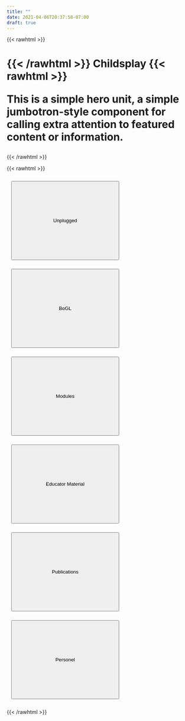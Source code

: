```yaml
---
title: ""
date: 2021-04-06T20:37:58-07:00
draft: true
---
```


{{< rawhtml >}}
<div class="container-fluid">

</div>
<div class="jumbotron">
  <h1 class="display-4">
{{< /rawhtml >}}
<!-- Here is the site title  -->
Childsplay
{{< rawhtml >}}
  <p class="lead">This is a simple hero unit, a simple jumbotron-style component for calling 
  extra attention to featured content or information.</p>
</div>
{{< /rawhtml >}}



<!-- Large buttons at bottom of bage/supplemental nav bar -->
{{< rawhtml >}}
    <!-- top  -->
    <div class="container-fluid">
      <div class="row justify-content-center">
        <!-- a card  -->
        <div class="col-sm-6 col-lg-3 nav-btn">
            <div class="d-flex justify-content-center">
              <button type="button" class="btn btn-primary btn-lg btn-nav">Unplugged</button>
            </div>
        </div>
        <!-- a card  -->
        <div class="col-sm-6 col-lg-3 nav-btn">
            <div class="d-flex justify-content-center">
              <button type="button" class="btn btn-primary btn-lg btn-nav">BoGL</button>
            </div>
        </div>
        <!-- a card  -->
        <div class="col-sm-6 col-lg-3 nav-btn">
            <div class="d-flex justify-content-center">
              <button type="button" class="btn btn-primary btn-lg btn-nav">Modules</button>
            </div>
        </div>
      </div>
    </div>
    <!-- bottom  -->
    <div class="container-fluid">
      <div class="row justify-content-center">
        <!-- a card  -->
        <div class="col-sm-6 col-lg-3 nav-btn">
            <div class="d-flex justify-content-center">
              <button type="button" class="btn btn-primary btn-lg btn-nav">Educator Material</button>
            </div>
        </div>
        <!-- a card  -->
        <div class="col-sm-6 col-lg-3 nav-btn">
            <div class="d-flex justify-content-center">
              <button type="button" class="btn btn-primary btn-lg btn-nav">Publications</button>
            </div>
        </div>
        <!-- a card  -->
        <div class="col-sm-6 col-lg-3 nav-btn">
            <div class="d-flex justify-content-center">
              <button type="button" class="btn btn-primary btn-lg btn-nav">Personel</button>
            </div>
        </div>
      </div>
    </div>
    <!-- This is meant to be a tempory fix for css not applying to these buttons -->
    <style type=text/css>
      .btn-nav {
        width: 292px;
        height: 213px;
      }
      .nav-btn{
        padding: 12px;
      }
    </style>
    
{{< /rawhtml >}}